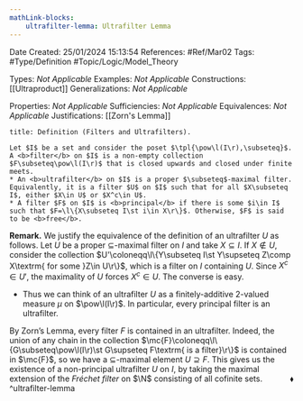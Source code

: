 ```yaml
---
mathLink-blocks:
    ultrafilter-lemma: Ultrafilter Lemma
---
```


<div class="topSpace"></div>

Date Created: 25/01/2024 15:13:54
References: #Ref/Mar02
Tags: #Type/Definition #Topic/Logic/Model_Theory

Types: <i>Not Applicable</i>
Examples: <i>Not Applicable</i>
Constructions: [[Ultraproduct]]
Generalizations: <i>Not Applicable</i>

Properties: <i>Not Applicable</i>
Sufficiencies: <i>Not Applicable</i>
Equivalences: <i>Not Applicable</i>
Justifications: [[Zorn's Lemma]]

``` ad-Definition
title: Definition (Filters and Ultrafilters).

Let $I$ be a set and consider the poset $\tpl{\pow\l(I\r),\subseteq}$. A <b>filter</b> on $I$ is a non-empty collection $F\subseteq\pow\l(I\r)$ that is closed upwards and closed under finite meets.
* An <b>ultrafilter</b> on $I$ is a proper $\subseteq$-maximal filter. Equivalently, it is a filter $U$ on $I$ such that for all $X\subseteq I$, either $X\in U$ or $X^c\in U$.
* A filter $F$ on $I$ is <b>principal</b> if there is some $i\in I$ such that $F=\l\{X\subseteq I\st i\in X\r\}$. Otherwise, $F$ is said to be <b>free</b>.

```

<b>Remark.</b> We justify the equivalence of the definition of an ultrafilter $U$ as follows. Let $U$ be a proper $\subseteq$-maximal filter on $I$ and take $X\subseteq I$. If $X\not\in U$, consider the collection $U'\coloneqq\l\{Y\subseteq I\st Y\supseteq Z\comp X\textrm{ for some }Z\in U\r\}$, which is a filter on $I$ containing $U$. Since $X^c\in U'$, the maximality of $U$ forces $X^c\in U$. The converse is easy.
* Thus we can think of an ultrafilter $U$ as a finitely-additive $2$-valued measure $\mu$ on $\pow\l(I\r)$. In particular, every principal filter is an ultrafilter.

By Zorn’s Lemma, every filter $F$ is contained in an ultrafilter. Indeed, the union of any chain in the collection $\mc{F}\coloneqq\l\{G\subseteq\pow\l(I\r)\st G\supseteq F\textrm{ is a filter}\r\}$ is contained in $\mc{F}$, so we have a $\subseteq$-maximal element $U\supseteq F$. This gives us the existence of a non-principal ultrafilter $U$ on $I$, by taking the maximal extension of the <i>Fréchet filter</i> on $\N$ consisting of all cofinite sets.<span style="float:right;">$\blacklozenge$</span> ^ultrafilter-lemma
